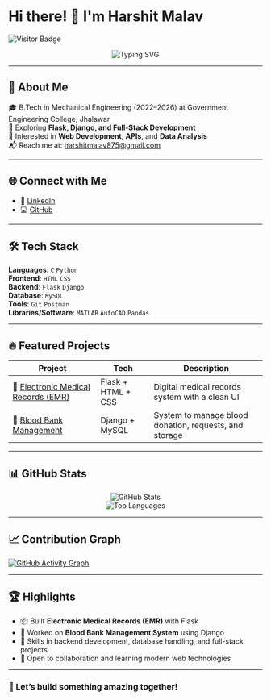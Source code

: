 # Hi there! 👋 I'm Harshit Malav
![Visitor Badge](https://komarev.com/ghpvc/?username=harsh-dhakr&label=Visitors&color=0e75b6&style=flat)

<p align="center">
  <img src="https://readme-typing-svg.herokuapp.com?font=Fira+Code&size=28&pause=1000&color=00F7FF&center=true&vCenter=true&width=700&lines=Hi+I'm+Harshit+Malav!;Full-Stack+Developer+%7C+CS+Student;Let’s+build+something+awesome+🚀" alt="Typing SVG" />
</p>

---

## 💫 About Me

🎓 B.Tech in Mechanical Engineering (2022–2026) at Government Engineering College, Jhalawar  
🌱 Exploring **Flask, Django, and Full-Stack Development**  
🧠 Interested in **Web Development**, **APIs**, and **Data Analysis**  
📬 Reach me at: [harshitmalav875@gmail.com](mailto:harshitmalav875@gmail.com)  

---

## 🌐 Connect with Me

- 💼 [LinkedIn](https://www.linkedin.com/in/harshit-malav-b06797325/)  
- 💻 [GitHub](https://github.com/harsh-dhakr)  

---

## 🛠️ Tech Stack

**Languages**: `C` `Python`  
**Frontend**: `HTML` `CSS`  
**Backend**: `Flask` `Django`  
**Database**: `MySQL`  
**Tools**: `Git` `Postman`  
**Libraries/Software**: `MATLAB` `AutoCAD` `Pandas`  

---

## 🔥 Featured Projects

| Project | Tech | Description |
|--------|------|-------------|
| 🔗 [Electronic Medical Records (EMR)](https://github.com/harsh-dhakr/Electronic_Medical_Records-EMR-) | Flask + HTML + CSS | Digital medical records system with a clean UI |
| 🔗 [Blood Bank Management](https://github.com/harsh-dhakr/blood-bank-management-in-django) | Django + MySQL | System to manage blood donation, requests, and storage |

---

## 📊 GitHub Stats

<p align="center">
  <img src="https://github-readme-stats.vercel.app/api?username=harsh-dhakr&show_icons=true&theme=tokyonight" alt="GitHub Stats" />
  <br />
  <img src="https://github-readme-stats.vercel.app/api/top-langs/?username=harsh-dhakr&layout=compact&theme=tokyonight" alt="Top Languages" />
</p>

---

## 📈 Contribution Graph

[![GitHub Activity Graph](https://github-readme-activity-graph.vercel.app/graph?username=harsh-dhakr&theme=github-compact)](https://github.com/Ashutosh00710/github-readme-activity-graph)

---

## 🏆 Highlights

- 📦 Built **Electronic Medical Records (EMR)** with Flask  
- 💬 Worked on **Blood Bank Management System** using Django  
- 🌟 Skills in backend development, database handling, and full-stack projects  
- 🤝 Open to collaboration and learning modern web technologies  

---

### 🚀 Let’s build something amazing together!
